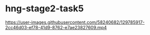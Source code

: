 # hng-stage2-task5


https://user-images.githubusercontent.com/58240682/129785917-2cc46d03-ef78-41d9-8762-e7ae23827609.mp4

